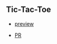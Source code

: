 ## Tic-Tac-Toe

- [preview](https://valeriy-sorochynskyi.github.io/Tic-Tac-Toe/)

- [PR](https://github.com/Valeriy-Sorochynskyi/Tic-Tac-Toe/pull/1/files)
